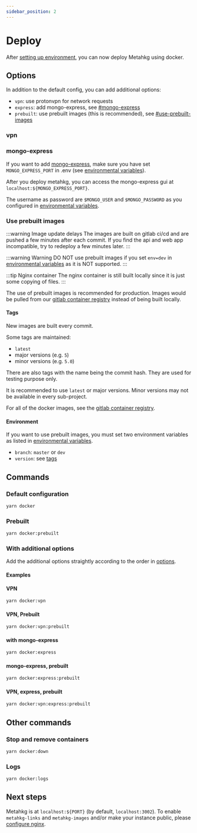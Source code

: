 ```yaml
---
sidebar_position: 2
---
```


# Deploy

After [setting up environment](/docs/category/set-up-environment), you can now deploy Metahkg using docker.

## Options

In addition to the default config, you can add additional options:

- `vpn`: use protonvpn for network requests
- `express`: add mongo-express, see [#mongo-express](#mongo-express)
- `prebuilt`: use prebuilt images (this is recommended), see [#use-prebuilt-images](#use-prebuilt-images)

### vpn

### mongo-express

If you want to add [mongo-express](https://github.com/mongo-express/mongo-express), make sure you have set `MONGO_EXPRESS_PORT` in .env (see [environmental variables](./setup/env.md)).

After you deploy metahkg, you can access the mongo-express gui at `localhost:${MONGO_EXPRESS_PORT}`.

The username as password are `$MONGO_USER` and `$MONGO_PASSWORD` as you configured in [environmental variables](./setup/env.md).

### Use prebuilt images

:::warning Image update delays
The images are built on gitlab ci/cd and are pushed a few minutes after each commit. If you find the api and web app incompatible, try to redeploy a few minutes later.
:::

:::warning Warning
DO NOT use prebuilt images if you set `env=dev` in [environmental variables](./setup/env.md) as it is NOT supported.
:::

:::tip Nginx container
The nginx container is still built locally since it is just some copying of files.
:::

The use of prebuilt images is recommended for production. Images would be pulled from our [gitlab container registry](https://gitlab.com/groups/metahkg/-/container_registries) instead of being built locally.

#### Tags

New images are built every commit.

Some tags are maintained:

- `latest`
- major versions (e.g. `5`)
- minor versions (e.g. `5.0`)

There are also tags with the name being the commit hash. They are used for testing purpose only.

It is recommended to use `latest` or major versions. Minor versions may not be available in every sub-project.

For all of the docker images, see the [gitlab container registry](https://gitlab.com/groups/metahkg/-/container_registries).

#### Environment

If you want to use prebuilt images, you must set two environment variables as listed in [environmental variables](./setup/env.md).

- `branch`: `master` or `dev`
- `version`: see [tags](#tags)

## Commands

### Default configuration

```bash
yarn docker
```

### Prebuilt

```bash
yarn docker:prebuilt
```

### With additional options

Add the additional options straightly according to the order in [options](#options).

#### Examples

#### VPN

```bash
yarn docker:vpn
```

#### VPN, Prebuilt

```bash
yarn docker:vpn:prebuilt
```

#### with mongo-express

```bash
yarn docker:express
```

#### mongo-express, prebuilt

```bash
yarn docker:express:prebuilt
```

#### VPN, express, prebuilt

```bash
yarn docker:vpn:express:prebuilt
```

## Other commands

### Stop and remove containers

```bash
yarn docker:down
```

### Logs

```bash
yarn docker:logs
```

## Next steps

Metahkg is at `localhost:${PORT}` (by default, `localhost:3002`). To enable `metahkg-links` and `metahkg-images` and/or make your instance public, please [configure nginx](/docs/category/configure-nginx).
